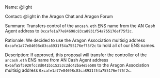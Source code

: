 Name: @light 

Contact: @light in the Aragon Chat and Aragon Forum

Summary: Transfers control of the `ancash.eth` ENS name from the AN Cash Agent address to `0xcafe1a77e84698c83ca8931f54a755176ef75f2c`.

Rationale: We decided to use the Aragon Association multisig address `0xcafe1a77e84698c83ca8931f54a755176ef75f2c` to hold all of our ENS names.

Description: If approved, this proposal will transfer the controller of the `ancash.eth` ENS name from AN Cash Agent address `0x6afa5f5920fcc8d041b515253c2dc42ba4e5e588` to the Aragon Association multisig address `0xcafe1a77e84698c83ca8931f54a755176ef75f2c`.
